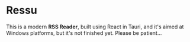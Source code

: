 # Ressu

This is a modern **RSS Reader**, built using React in Tauri, and it's aimed at Windows platforms, but it's not finished yet. Please be patient...



